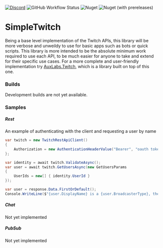 [![Discord](https://discordapp.com/api/guilds/257698577894080512/widget.png)](https://discord.gg/yd8x2wM) 
![GitHub Workflow Status](https://img.shields.io/github/actions/workflow/status/AuxLabs/SimpleTwitch/unit_testing.yml?logo=github) 
![Nuget](https://img.shields.io/nuget/v/AuxLabs.SimpleTwitch?logo=nuget) 
![Nuget (with prereleases)](https://img.shields.io/nuget/vpre/AuxLabs.SimpleTwitch?logo=nuget)

# SimpleTwitch

Being a base level implementation of the Twitch APIs, this library will be more verbose and unweildy to use for basic apps such as bots or quick scripts. This library is more intended to be the absolute minimum work required to use each API, to be much easier for anyone to take and extend for their specific use cases. For a more complete and user-friendly implementation try [AuxLabs.Twitch](https://github.com/AuxLabs/Twitch), which is a library built on top of this one.

### Builds

Development builds are not yet available.

### Samples

##### Rest
An example of authenticating with the client and requesting a user by name
```csharp
var twitch = new TwitchRestApiClient()
{
    Authorization = new AuthenticationHeaderValue("Bearer", "oauth token")
};

var identity = await twitch.ValidateAsync();
var user = await twitch.GetUsersAsync(new GetUsersParams
{
    UserIds = new[] { identity.UserId }
});

var user = response.Data.FirstOrDefault();
Console.WriteLine($"{user.DisplayName} is a {user.BroadcasterType}, their account was created on {user.CreatedAt}.");
```

##### Chat
Not yet implemented

##### PubSub
Not yet implemented

